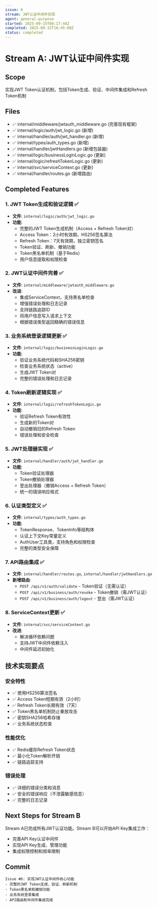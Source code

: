 ```yaml
---
issue: 6
stream: JWT认证中间件实现
agent: general-purpose
started: 2025-09-15T08:17:44Z
completed: 2025-09-15T16:45:00Z
status: completed
---
```


# Stream A: JWT认证中间件实现

## Scope
实现JWT Token认证机制，包括Token生成、验证、中间件集成和Refresh Token机制

## Files
- ✅ internal/middleware/jwtauth_middleware.go (完善现有框架)
- ✅ internal/logic/auth/jwt_logic.go (新增)
- ✅ internal/handler/auth/jwt_handler.go (新增)
- ✅ internal/types/auth_types.go (新增)
- ✅ internal/handler/jwtHandlers.go (新增包装器)
- ✅ internal/logic/businessLoginLogic.go (更新)
- ✅ internal/logic/refreshTokenLogic.go (更新)
- ✅ internal/svc/serviceContext.go (更新)
- ✅ internal/handler/routes.go (新增路由)

## Completed Features

### 1. JWT Token生成和验证逻辑 ✅
- **文件**: `internal/logic/auth/jwt_logic.go`
- **功能**:
  - 完整的JWT Token生成机制（Access + Refresh Token对）
  - Access Token：2小时有效期，HS256签名算法
  - Refresh Token：7天有效期，独立密钥签名
  - Token验证、刷新、撤销功能
  - Token黑名单机制（基于Redis）
  - 用户信息提取和权限检查

### 2. JWT认证中间件完善 ✅
- **文件**: `internal/middleware/jwtauth_middleware.go`
- **改进**:
  - 集成ServiceContext，支持黑名单检查
  - 增强错误处理和日志记录
  - 支持链路追踪ID
  - 将用户信息写入请求上下文
  - 根据错误类型返回精确的错误信息

### 3. 业务系统登录逻辑更新 ✅
- **文件**: `internal/logic/businessLoginLogic.go`
- **功能**:
  - 验证业务系统代码和SHA256密钥
  - 检查业务系统状态（active）
  - 生成JWT Token对
  - 完整的错误处理和日志记录

### 4. Token刷新逻辑实现 ✅
- **文件**: `internal/logic/refreshTokenLogic.go`
- **功能**:
  - 验证Refresh Token有效性
  - 生成新的Token对
  - 自动撤销旧的Refresh Token
  - 错误处理和安全检查

### 5. JWT处理器实现 ✅
- **文件**: `internal/handler/auth/jwt_handler.go`
- **功能**:
  - Token验证处理器
  - Token撤销处理器
  - 登出处理器（撤销Access + Refresh Token）
  - 统一的错误响应格式

### 6. 认证类型定义 ✅
- **文件**: `internal/types/auth_types.go`
- **功能**:
  - TokenResponse、TokenInfo等结构体
  - 认证上下文Key常量定义
  - AuthUser工具类，支持角色和权限检查
  - 完整的类型安全保障

### 7. API路由集成 ✅
- **文件**: `internal/handler/routes.go`, `internal/handler/jwtHandlers.go`
- **新增路由**:
  - `POST /api/v1/auth/validate` - Token验证（无需认证）
  - `POST /api/v1/business/auth/revoke` - Token撤销（需JWT认证）
  - `POST /api/v1/business/auth/logout` - 登出（需JWT认证）

### 8. ServiceContext更新 ✅
- **文件**: `internal/svc/serviceContext.go`
- **改进**:
  - 解决循环依赖问题
  - 支持JWT中间件依赖注入
  - 中间件延迟初始化

## 技术实现要点

### 安全特性
- ✅ 使用HS256算法签名
- ✅ Access Token短期有效（2小时）
- ✅ Refresh Token长期有效（7天）
- ✅ Token黑名单机制防止重放攻击
- ✅ 密钥SHA256哈希存储
- ✅ 业务系统状态检查

### 性能优化
- ✅ Redis缓存Refresh Token状态
- ✅ 最小化Token解析开销
- ✅ 链路追踪支持

### 错误处理
- ✅ 详细的错误分类和消息
- ✅ 安全的错误响应（不泄露敏感信息）
- ✅ 完整的日志记录

## Next Steps for Stream B
Stream A已完成所有JWT认证功能。Stream B可以开始API Key集成工作：
- 完善API Key认证中间件
- 实现API Key生成、管理功能
- 集成权限控制和频率限制

## Commit
```
Issue #6: 实现JWT认证中间件核心功能
- 完整的JWT Token生成、验证、刷新机制
- Token黑名单和撤销功能
- 业务系统登录集成
- API路由和中间件集成完成
```